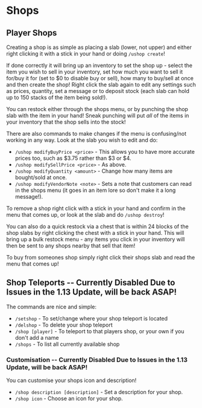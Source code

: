 # Shops

## Player Shops

Creating a shop is as simple as placing a slab (lower, not upper) and either right clicking it with a stick in your hand or doing `/ushop create`!

If done correctly it will bring up an inventory to set the shop up - select the item you wish to sell in your inventory, set how much you want to sell it for/buy it for (set to $0 to disable buy or sell), how many to buy/sell at once and then create the shop! Right click the slab again to edit any settings such as prices, quantity, set a message or to deposit stock (each slab can hold up to 150 stacks of the item being sold!).

You can restock either through the shops menu, or by punching the shop slab with the item in your hand! Sneak punching will put *all* of the items in your inventory that the shop sells into the stock!

There are also commands to make changes if the menu is confusing/not working in any way. Look at the slab you wish to edit and do:
- `/ushop modifyBuyPrice <price>` - This allows you to have more accurate prices too, such as $3.75 rather than $3 or $4.
- `/ushop modifySellPrice <price>` - As above.
- `/ushop modifyQuantity <amount>` - Change how many items are bought/sold at once.
- `/ushop modifyVendorNote <note>` - Sets a note that customers can read in the shops menu (it goes in an item lore so don't make it a long message!).

To remove a shop right click with a stick in your hand and confirm in the menu that comes up, or look at the slab and do `/ushop destroy`!

You can also do a quick restock via a chest that is within 24 blocks of the shop slabs by right clicking the chest with a stick in your hand. This will bring up a bulk restock menu - any items you click in your inventory will then be sent to any shops nearby that sell that item!


To buy from someones shop simply right click their shops slab and read the menu that comes up!



## Shop Teleports -- Currently Disabled Due to Issues in the 1.13 Update, will be back ASAP!

The commands are nice and simple:

- `/setshop` - To set/change where your shop teleport is located
- `/delshop` - To delete your shop teleport
- `/shop [player]` - To teleport to that players shop, or your own if you don't add a name
- `/shops` - To list all currently available shop

### Customisation -- Currently Disabled Due to Issues in the 1.13 Update, will be back ASAP!

You can customise your shops icon and description!

- `/shop description [description]` - Set a description for your shop.
- `/shop icon` - Choose an icon for your shop.
